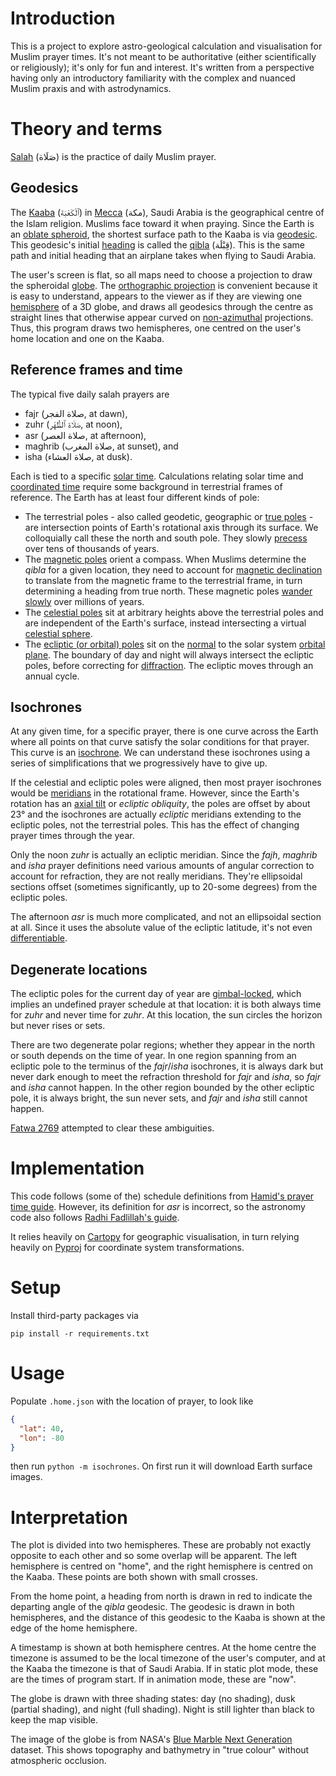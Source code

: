 Introduction
============

This is a project to explore astro-geological calculation and visualisation for
Muslim prayer times. It's not meant to be authoritative (either scientifically
or religiously); it's only for fun and interest. It's written from a
perspective having only an introductory familiarity with the complex and
nuanced Muslim praxis and with astrodynamics.


Theory and terms
================

[Salah](https://en.wikipedia.org/wiki/Salah) (صَلَاة)
is the practice of daily Muslim prayer.

Geodesics
---------

The [Kaaba](https://en.wikipedia.org/wiki/Kaaba) (ٱلْكَعْبَة)
in [Mecca](https://en.wikipedia.org/wiki/Mecca) (مكة),
Saudi Arabia is the geographical centre of the Islam religion. Muslims face
toward it when praying. Since the Earth is an
[oblate spheroid](https://en.wikipedia.org/wiki/Equatorial_bulge), the shortest
surface path to the Kaaba is via
[geodesic](https://en.wikipedia.org/wiki/Geodesics_on_an_ellipsoid). This
geodesic's initial [heading](https://en.wikipedia.org/wiki/Heading_(navigation))
is called the [qibla](https://en.wikipedia.org/wiki/Qibla) (قِبْلَة).
This is the same path and initial heading that an airplane takes when flying to
Saudi Arabia.

The user's screen is flat, so all maps need to choose a projection to
draw the spheroidal [globe](https://en.wikipedia.org/wiki/Globe).
The [orthographic projection](https://en.wikipedia.org/wiki/Orthographic_projection)
is convenient because it is easy to understand, appears to the viewer as if
they are viewing one
[hemisphere](https://en.wikipedia.org/wiki/Hemispheres_of_Earth)
of a 3D globe, and draws all geodesics through the centre as straight lines
that  otherwise appear curved on
[non-azimuthal](https://en.wikipedia.org/wiki/Map_projection#Azimuthal_.28projections_onto_a_plane.29)
projections. Thus, this program draws two hemispheres, one centred on the
user's home location and one on the Kaaba.

Reference frames and time
-------------------------

The typical five daily salah prayers are

- fajr (صلاة الفجر, at dawn),
- zuhr (صَلَاة ٱلظُّهْر, at noon),
- asr (صلاة العصر, at afternoon),
- maghrib (صلاة المغرب, at sunset), and
- isha (صلاة العشاء, at dusk).

Each is tied to a specific [solar time](https://en.wikipedia.org/wiki/Solar_time).
Calculations relating solar time and
[coordinated time](https://en.wikipedia.org/wiki/Coordinated_Universal_Time)
require some background in terrestrial frames of reference. The Earth has at
least four different kinds of pole:

- The terrestrial poles - also called geodetic, geographic or
  [true poles](https://en.wikipedia.org/wiki/True_north) - are intersection
  points of Earth's rotational axis through its surface. We colloquially call
  these the north and south pole. They slowly
  [precess](https://en.wikipedia.org/wiki/Axial_precession) over tens of
  thousands of years.
- The [magnetic poles](https://en.wikipedia.org/wiki/Poles_of_astronomical_bodies#Magnetic_poles)
  orient a compass. When Muslims determine the _qibla_ for a given location,
  they need to account for
  [magnetic declination](https://en.wikipedia.org/wiki/Magnetic_declination) to
  translate from the magnetic frame to the terrestrial frame, in turn
  determining a heading from true north. These magnetic poles
  [wander slowly](https://en.wikipedia.org/wiki/Paleomagnetism)
  over millions of years.
- The [celestial poles](https://en.wiktionary.org/wiki/celestial_pole) sit at
  arbitrary heights above the terrestrial poles and are independent of the
  Earth's surface, instead intersecting a virtual
  [celestial sphere](https://en.wikipedia.org/wiki/Celestial_sphere).
- The [ecliptic (or orbital) poles](https://en.wikipedia.org/wiki/Orbital_pole#Ecliptic_pole)
  sit on the [normal](https://en.wikipedia.org/wiki/Normal_(geometry)) to the
  solar system [orbital plane](https://en.wikipedia.org/wiki/Ecliptic). The
  boundary of day and night will always intersect the ecliptic poles, before
  correcting for [diffraction](https://en.wikipedia.org/wiki/Dawn).
  The ecliptic moves through an annual cycle.

Isochrones
----------

At any given time, for a specific prayer, there is one curve across the Earth
where all points on that curve satisfy the solar conditions for that prayer.
This curve is an [isochrone](https://en.wiktionary.org/wiki/isochrone). We can
understand these isochrones using a series of simplifications that we
progressively have to give up.

If the celestial and ecliptic poles were aligned, then most prayer isochrones
would be [meridians](https://en.wikipedia.org/wiki/Meridian_(geography)) in the
rotational frame. However, since the Earth's rotation has an
[axial tilt](https://en.wikipedia.org/wiki/Axial_tilt) or _ecliptic obliquity_,
the poles are offset by about 23° and the isochrones are actually _ecliptic_
meridians extending to the ecliptic poles, not the terrestrial poles. This has
the effect of changing prayer times through the year.

Only the noon _zuhr_ is actually an ecliptic meridian. Since the _fajh_,
_maghrib_ and _isha_ prayer definitions need various amounts of angular
correction to account for refraction, they are not really meridians. They're
ellipsoidal sections offset (sometimes significantly, up to 20-some degrees)
from the ecliptic poles.

The afternoon _asr_ is much more complicated, and not an ellipsoidal section at
all. Since it uses the absolute value of the ecliptic latitude, it's not even
[differentiable](https://en.wikipedia.org/wiki/Differentiable_function).

Degenerate locations
--------------------

The ecliptic poles for the current day of year are
[gimbal-locked](https://en.wikipedia.org/wiki/Gimbal_lock), which implies an
undefined prayer schedule at that location: it is both always time for _zuhr_
and never time for _zuhr_. At this location, the sun circles the horizon but
never rises or sets.

There are two degenerate polar regions; whether they appear in the north or
south depends on the time of year. In one region spanning from an ecliptic pole
to the terminus of the _fajr_/_isha_ isochrones, it is always dark but never
dark enough to meet the refraction threshold for _fajr_ and _isha_, so _fajr_
and _isha_ cannot happen. In the other region bounded by the other ecliptic
pole, it is always bright, the sun never sets, and _fajr_ and _isha_ still
cannot happen.

[Fatwa 2769](https://islamqa.info/en/answers/5842/how-to-pray-and-fast-in-countries-where-the-day-or-night-is-continuous)
attempted to clear these ambiguities.


Implementation
==============

This code follows (some of the) schedule definitions from
[Hamid's prayer time guide](http://www.praytimes.org/calculation/). However,
its definition for _asr_ is incorrect, so the astronomy code also follows
[Radhi Fadlillah's guide](https://radhifadlillah.com/blog/2020-09-06-calculating-prayer-times/).

It relies heavily on [Cartopy](https://scitools.org.uk/cartopy/docs/latest) for
geographic visualisation, in turn relying heavily on
[Pyproj](https://pyproj4.github.io/pyproj/stable/) for coordinate system
transformations.

Setup
=====

Install third-party packages via

`pip install -r requirements.txt`


Usage
=====

Populate `.home.json` with the location of prayer, to look like

```json
{
  "lat": 40,
  "lon": -80
}
```

then run `python -m isochrones`. On first run it will download Earth surface
images.

Interpretation
==============

The plot is divided into two hemispheres. These are probably not exactly
opposite to each other and so some overlap will be apparent. The left
hemisphere is centred on "home", and the right hemisphere is centred on the
Kaaba. These points are both shown with small crosses.

From the home point, a heading from north is drawn in red to indicate the
departing angle of the _qibla_ geodesic. The geodesic is drawn in both
hemispheres, and the distance of this geodesic to the Kaaba is shown at the
edge of the home hemisphere.

A timestamp is shown at both hemisphere centres. At the home centre the
timezone is assumed to be the local timezone of the user's computer, and at the
Kaaba the timezone is that of Saudi Arabia. If in static plot mode, these are
the times of program start. If in animation mode, these are "now".

The globe is drawn with three shading states: day (no shading), dusk (partial
shading), and night (full shading). Night is still lighter than black to keep
the map visible.

The image of the globe is from NASA's
[Blue Marble Next Generation](https://visibleearth.nasa.gov/images/73751/july-blue-marble-next-generation-w-topography-and-bathymetry/73753l)
dataset. This shows topography and bathymetry in "true colour" without
atmospheric occlusion.